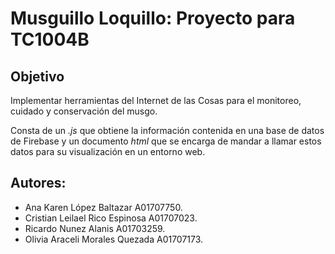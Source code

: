 # Musguillo Loquillo: Proyecto para TC1004B
## Objetivo
Implementar herramientas del Internet de las Cosas para el monitoreo, cuidado y conservación del musgo.   

Consta de un *.js* que obtiene la información contenida en una base de datos de Firebase y un documento *html* que se encarga de mandar a llamar estos datos para su visualización en un entorno web.

## Autores:
* Ana Karen López Baltazar A01707750.
* Cristian Leilael Rico Espinosa A01707023.
* Ricardo Nunez Alanis A01703259.
* Olivia Araceli Morales Quezada A01707173.
